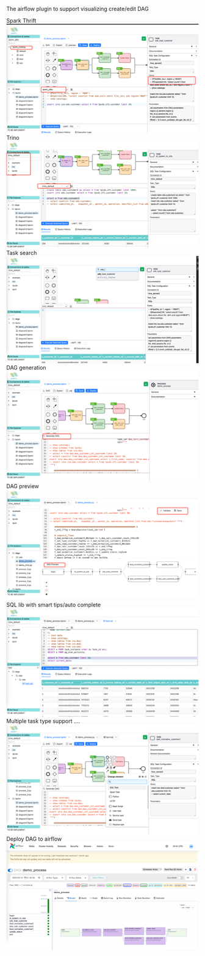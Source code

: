 The airflow plugin to support visualizing create/edit DAG  

Spark Thrift 
![251747359101_.pic.jpg](public%2F251747359101_.pic.jpg)
Trino 
![261747359255_.pic.jpg](public%2F261747359255_.pic.jpg)
Task search
![271747359304_.pic.jpg](public%2F271747359304_.pic.jpg)
DAG generation
![281747359362_.pic.jpg](public%2F281747359362_.pic.jpg)
DAG preview
![291747359432_.pic.jpg](public%2F291747359432_.pic.jpg)
SQL lib with smart tips/auto complete
![301747359492_.pic.jpg](public%2F301747359492_.pic.jpg)
Multiple task type support ....
![311747359553_.pic.jpg](public%2F311747359553_.pic.jpg)
Deploy DAG to airflow
![321747359689_.pic.jpg](public%2F321747359689_.pic.jpg)